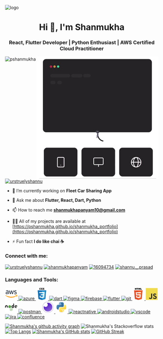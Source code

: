 ![logo](https://media.licdn.com/dms/image/D5616AQF_LRvAIq8fbA/profile-displaybackgroundimage-shrink_350_1400/0/1701430796177?e=1723680000&v=beta&t=YAspbfA8CgDo1DSRp344DHJRKCsUlwO6yPOGdw6-Mj8)

<h1 align="center">Hi 👋, I'm Shanmukha</h1>
<h3 align="center">React, Flutter Developer | Python Enthusiast | AWS Certified Cloud Practitioner</h3>
<img align="right" alt="Coding" width="400" src="https://github.com/pshanmukha/pshanmukha/blob/main/assests/output-onlinegiftools.gif">
<p align="left"> <img src="https://komarev.com/ghpvc/?username=pshanmukha&label=Profile%20views&color=0e75b6&style=flat" alt="pshanmukha" /> </p>

<p align="left"> <a href="https://twitter.com/urstruelyshannu" target="blank"><img src="https://img.shields.io/twitter/follow/urstruelyshannu?logo=twitter&style=for-the-badge" alt="urstruelyshannu" /></a> </p>

- 🔭 I’m currently working on **Fleet Car Sharing App**

- 💬 Ask me about **Flutter, React, Dart, Python**

- 📫 How to reach me **shanmukhapanyam10@gmail.com**

- 👨‍💻 All of my projects are available at [https://pshanmukha.github.io/shanmukha_portfolio](https://pshanmukha.github.io/shanmukha_portfolio)

- ⚡ Fun fact **I do like chai ☕**

<h3 align="left">Connect with me:</h3>
<p align="left">
<a href="https://twitter.com/urstruelyshannu" target="blank"><img align="center" src="https://www.vectorlogo.zone/logos/twitter/twitter-official.svg" alt="urstruelyshannu" height="40" width="40" /></a>
<a href="https://linkedin.com/in/shanmukhapanyam" target="blank"><img align="center" src="https://www.vectorlogo.zone/logos/linkedin/linkedin-tile.svg" alt="shanmukhapanyam" height="40" width="40" /></a>
<a href="https://stackoverflow.com/users/16094734" target="blank"><img align="center" src="https://www.vectorlogo.zone/logos/stackoverflow/stackoverflow-icon.svg" alt="16094734" height="40" width="40" /></a>
<a href="https://instagram.com/shannu._.prasad" target="blank"><img align="center" src="https://www.vectorlogo.zone/logos/instagram/instagram-icon.svg" alt="shannu._.prasad" height="40" width="40" /></a>
</p>

<h3 align="left">Languages and Tools:</h3>
<p align="left"> <a href="https://aws.amazon.com" target="_blank" rel="noreferrer"> <img src="https://raw.githubusercontent.com/devicons/devicon/master/icons/amazonwebservices/amazonwebservices-original-wordmark.svg" alt="aws" width="40" height="40"/> </a> <a href="https://azure.microsoft.com/en-in/" target="_blank" rel="noreferrer"> <img src="https://www.vectorlogo.zone/logos/microsoft_azure/microsoft_azure-icon.svg" alt="azure" width="40" height="40"/> </a> <a href="https://www.w3schools.com/css/" target="_blank" rel="noreferrer"> <img src="https://raw.githubusercontent.com/devicons/devicon/master/icons/css3/css3-original-wordmark.svg" alt="css3" width="40" height="40"/> </a> <a href="https://dart.dev" target="_blank" rel="noreferrer"> <img src="https://www.vectorlogo.zone/logos/dartlang/dartlang-icon.svg" alt="dart" width="40" height="40"/> </a> <a href="https://www.figma.com/" target="_blank" rel="noreferrer"> <img src="https://www.vectorlogo.zone/logos/figma/figma-icon.svg" alt="figma" width="40" height="40"/> </a> <a href="https://firebase.google.com/" target="_blank" rel="noreferrer"> <img src="https://www.vectorlogo.zone/logos/firebase/firebase-icon.svg" alt="firebase" width="40" height="40"/> </a> <a href="https://flutter.dev" target="_blank" rel="noreferrer"> <img src="https://www.vectorlogo.zone/logos/flutterio/flutterio-icon.svg" alt="flutter" width="40" height="40"/> </a> <a href="https://git-scm.com/" target="_blank" rel="noreferrer"> <img src="https://www.vectorlogo.zone/logos/git-scm/git-scm-icon.svg" alt="git" width="40" height="40"/> </a> <a href="https://www.w3.org/html/" target="_blank" rel="noreferrer"> <img src="https://raw.githubusercontent.com/devicons/devicon/master/icons/html5/html5-original-wordmark.svg" alt="html5" width="40" height="40"/> </a> <a href="https://developer.mozilla.org/en-US/docs/Web/JavaScript" target="_blank" rel="noreferrer"> <img src="https://raw.githubusercontent.com/devicons/devicon/master/icons/javascript/javascript-original.svg" alt="javascript" width="40" height="40"/> </a> <a href="https://nodejs.org" target="_blank" rel="noreferrer"> <img src="https://raw.githubusercontent.com/devicons/devicon/master/icons/nodejs/nodejs-original-wordmark.svg" alt="nodejs" width="40" height="40"/> </a> <a href="https://postman.com" target="_blank" rel="noreferrer"> <img src="https://www.vectorlogo.zone/logos/getpostman/getpostman-icon.svg" alt="postman" width="40" height="40"/> </a> <a href="https://insomnia.rest/" target="_blank" rel="noreferrer"> <img src="https://github.com/pshanmukha/pshanmukha/blob/main/assests/insomnia.png" alt="insomnia" width="40" height="40"/> </a> <a href="https://www.python.org" target="_blank" rel="noreferrer"> <img src="https://raw.githubusercontent.com/devicons/devicon/master/icons/python/python-original.svg" alt="python" width="40" height="40"/> </a> <a href="https://reactnative.dev/" target="_blank" rel="noreferrer"> <img src="https://reactnative.dev/img/header_logo.svg" alt="reactnative" width="40" height="40"/> </a> <a href="https://developer.android.com/studio" target="_blank" rel="noreferrer"> <img src="https://img.icons8.com/fluency/48/null/android-studio--v3.png" alt="androidstudio" width="40" height="40"/> </a> <a href="https://code.visualstudio.com/" target="_blank" rel="noreferrer"> <img src="https://img.icons8.com/color/48/null/visual-studio-code-2019.png" alt="vscode" width="40" height="40"/> </a> <a href="https://www.atlassian.com/software/jira" target="_blank" rel="noreferrer"> <img src="https://www.vectorlogo.zone/logos/atlassian_jira/atlassian_jira-icon.svg" alt="jira" width="40" height="40"/> </a> <a href="https://www.atlassian.com/software/confluence" target="_blank" rel="noreferrer"> <img src="https://img.icons8.com/fluency/48/null/confluence.png" alt="confluence" width="40" height="40"/> </a> </a> </p>

[![Shanmukha's github activity graph](https://github-readme-activity-graph.vercel.app/graph?username=pshanmukha&theme=github-compact)](https://github.com/ashutosh00710/github-readme-activity-graph)
![Shanmukha's Stackoverflow stats](https://github-stackoverflow-readme.vercel.app/?userId=16094734)
[![Top Langs](https://github-readme-stats-iota-vert.vercel.app/api/top-langs/?username=pshanmukha&theme=dark&layout=compact)](https://github.com/anuraghazra/github-readme-stats)
[![Shanmukha's GitHub stats](https://github-readme-stats-iota-vert.vercel.app/api?username=pshanmukha&theme=dark&show_icons=true)](https://github.com/anuraghazra/github-readme-stats) [![GitHub Streak](https://streak-stats.demolab.com/?user=pshanmukha&theme=dark)](https://git.io/streak-stats)
